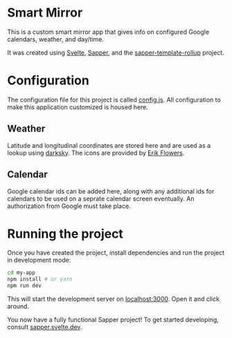# Smart Mirror
This is a custom smart mirror app that gives info on configured Google calendars, weather, and day/time.

It was created using [Svelte](https://svelte.dev/), [Sapper](https://github.com/sveltejs/sapper), and the [sapper-template-rollup](https://github.com/sveltejs/sapper-template-rollup) project.

# Configuration
The configuration file for this project is called [config.js](src/config/config.js). All configuration to make this application customized is housed here.

## Weather
Latitude and longitudinal coordinates are stored here and are used as a lookup using [darksky](https://darksky.net/). The icons are provided by [Erik Flowers](https://erikflowers.github.io/weather-icons/).

## Calendar
Google calendar ids can be added here, along with any additional ids for calendars to be used on a seprate calendar screen eventually. An authorization from Google must take place.


# Running the project
Once you have created the project, install dependencies and run the project in development mode:

```bash
cd my-app
npm install # or yarn
npm run dev
```

This will start the development server on [localhost:3000](http://localhost:3000). Open it and click around.

You now have a fully functional Sapper project! To get started developing, consult [sapper.svelte.dev](https://sapper.svelte.dev).